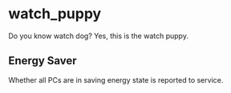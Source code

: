 # watch_puppy
Do you know watch dog? Yes, this is the watch puppy.


## Energy Saver
Whether all PCs are in saving energy state is reported to service.
